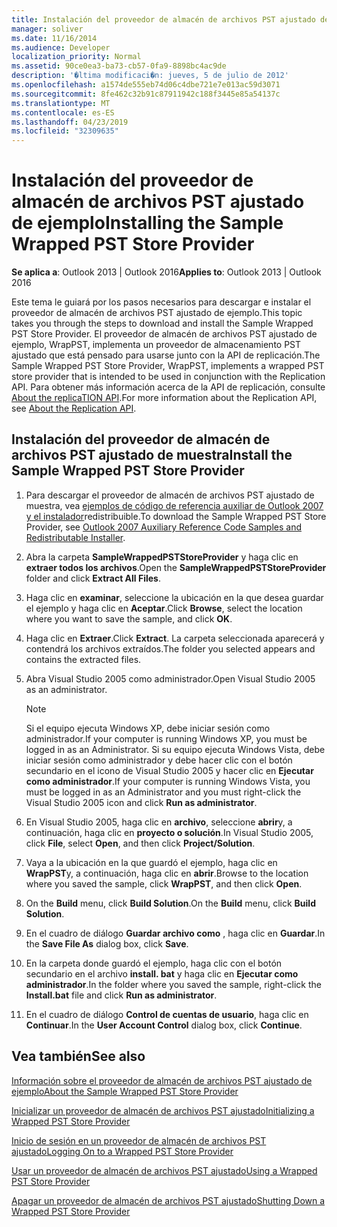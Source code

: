 ```yaml
---
title: Instalación del proveedor de almacén de archivos PST ajustado de ejemplo
manager: soliver
ms.date: 11/16/2014
ms.audience: Developer
localization_priority: Normal
ms.assetid: 90ce0ea3-ba73-cb57-0fa9-8898bc4ac9de
description: '�ltima modificaci�n: jueves, 5 de julio de 2012'
ms.openlocfilehash: a1574de555eb74d06c4dbe721e7e013ac59d3071
ms.sourcegitcommit: 8fe462c32b91c87911942c188f3445e85a54137c
ms.translationtype: MT
ms.contentlocale: es-ES
ms.lasthandoff: 04/23/2019
ms.locfileid: "32309635"
---
```

# <a name="installing-the-sample-wrapped-pst-store-provider"></a><span data-ttu-id="35fed-103">Instalación del proveedor de almacén de archivos PST ajustado de ejemplo</span><span class="sxs-lookup"><span data-stu-id="35fed-103">Installing the Sample Wrapped PST Store Provider</span></span>

  
  
<span data-ttu-id="35fed-104">**Se aplica a**: Outlook 2013 | Outlook 2016</span><span class="sxs-lookup"><span data-stu-id="35fed-104">**Applies to**: Outlook 2013 | Outlook 2016</span></span> 
  
<span data-ttu-id="35fed-105">Este tema le guiará por los pasos necesarios para descargar e instalar el proveedor de almacén de archivos PST ajustado de ejemplo.</span><span class="sxs-lookup"><span data-stu-id="35fed-105">This topic takes you through the steps to download and install the Sample Wrapped PST Store Provider.</span></span> <span data-ttu-id="35fed-106">El proveedor de almacén de archivos PST ajustado de ejemplo, WrapPST, implementa un proveedor de almacenamiento PST ajustado que está pensado para usarse junto con la API de replicación.</span><span class="sxs-lookup"><span data-stu-id="35fed-106">The Sample Wrapped PST Store Provider, WrapPST, implements a wrapped PST store provider that is intended to be used in conjunction with the Replication API.</span></span> <span data-ttu-id="35fed-107">Para obtener más información acerca de la API de replicación, consulte [About the replicaTION API](about-the-replication-api.md).</span><span class="sxs-lookup"><span data-stu-id="35fed-107">For more information about the Replication API, see [About the Replication API](about-the-replication-api.md).</span></span>
  
## <a name="install-the-sample-wrapped-pst-store-provider"></a><span data-ttu-id="35fed-108">Instalación del proveedor de almacén de archivos PST ajustado de muestra</span><span class="sxs-lookup"><span data-stu-id="35fed-108">Install the Sample Wrapped PST Store Provider</span></span>

1. <span data-ttu-id="35fed-109">Para descargar el proveedor de almacén de archivos PST ajustado de muestra, vea [ejemplos de código de referencia auxiliar de Outlook 2007 y el instalador](https://www.microsoft.com/en-us/download/details.aspx?id=24102)redistribuible.</span><span class="sxs-lookup"><span data-stu-id="35fed-109">To download the Sample Wrapped PST Store Provider, see [Outlook 2007 Auxiliary Reference Code Samples and Redistributable Installer](https://www.microsoft.com/en-us/download/details.aspx?id=24102).</span></span>
    
2. <span data-ttu-id="35fed-110">Abra la carpeta **SampleWrappedPSTStoreProvider** y haga clic en **extraer todos los archivos**.</span><span class="sxs-lookup"><span data-stu-id="35fed-110">Open the **SampleWrappedPSTStoreProvider** folder and click **Extract All Files**.</span></span>
    
3. <span data-ttu-id="35fed-111">Haga clic en **examinar**, seleccione la ubicación en la que desea guardar el ejemplo y haga clic en **Aceptar**.</span><span class="sxs-lookup"><span data-stu-id="35fed-111">Click **Browse**, select the location where you want to save the sample, and click **OK**.</span></span>
    
4. <span data-ttu-id="35fed-112">Haga clic en **Extraer**.</span><span class="sxs-lookup"><span data-stu-id="35fed-112">Click **Extract**.</span></span> <span data-ttu-id="35fed-113">La carpeta seleccionada aparecerá y contendrá los archivos extraídos.</span><span class="sxs-lookup"><span data-stu-id="35fed-113">The folder you selected appears and contains the extracted files.</span></span>
    
5. <span data-ttu-id="35fed-114">Abra Visual Studio 2005 como administrador.</span><span class="sxs-lookup"><span data-stu-id="35fed-114">Open Visual Studio 2005 as an administrator.</span></span>
    
    > [!NOTE]
    > <span data-ttu-id="35fed-115">Si el equipo ejecuta Windows XP, debe iniciar sesión como administrador.</span><span class="sxs-lookup"><span data-stu-id="35fed-115">If your computer is running Windows XP, you must be logged in as an Administrator.</span></span> <span data-ttu-id="35fed-116">Si su equipo ejecuta Windows Vista, debe iniciar sesión como administrador y debe hacer clic con el botón secundario en el icono de Visual Studio 2005 y hacer clic en **Ejecutar como administrador**.</span><span class="sxs-lookup"><span data-stu-id="35fed-116">If your computer is running Windows Vista, you must be logged in as an Administrator and you must right-click the Visual Studio 2005 icon and click **Run as administrator**.</span></span> 
  
6. <span data-ttu-id="35fed-117">En Visual Studio 2005, haga clic en **archivo**, seleccione **abrir**y, a continuación, haga clic en **proyecto o solución**.</span><span class="sxs-lookup"><span data-stu-id="35fed-117">In Visual Studio 2005, click **File**, select **Open**, and then click **Project/Solution**.</span></span>
    
7. <span data-ttu-id="35fed-118">Vaya a la ubicación en la que guardó el ejemplo, haga clic en **WrapPST**y, a continuación, haga clic en **abrir**.</span><span class="sxs-lookup"><span data-stu-id="35fed-118">Browse to the location where you saved the sample, click **WrapPST**, and then click **Open**.</span></span>
    
8. <span data-ttu-id="35fed-119">On the **Build** menu, click **Build Solution**.</span><span class="sxs-lookup"><span data-stu-id="35fed-119">On the **Build** menu, click **Build Solution**.</span></span>
    
9. <span data-ttu-id="35fed-120">En el cuadro de diálogo **Guardar archivo como** , haga clic en **Guardar**.</span><span class="sxs-lookup"><span data-stu-id="35fed-120">In the **Save File As** dialog box, click **Save**.</span></span>
    
10. <span data-ttu-id="35fed-121">En la carpeta donde guardó el ejemplo, haga clic con el botón secundario en el archivo **install. bat** y haga clic en **Ejecutar como administrador**.</span><span class="sxs-lookup"><span data-stu-id="35fed-121">In the folder where you saved the sample, right-click the **Install.bat** file and click **Run as administrator**.</span></span>
    
11. <span data-ttu-id="35fed-122">En el cuadro de diálogo **Control de cuentas de usuario**, haga clic en **Continuar**.</span><span class="sxs-lookup"><span data-stu-id="35fed-122">In the **User Account Control** dialog box, click **Continue**.</span></span>
    
## <a name="see-also"></a><span data-ttu-id="35fed-123">Vea también</span><span class="sxs-lookup"><span data-stu-id="35fed-123">See also</span></span>



[<span data-ttu-id="35fed-124">Información sobre el proveedor de almacén de archivos PST ajustado de ejemplo</span><span class="sxs-lookup"><span data-stu-id="35fed-124">About the Sample Wrapped PST Store Provider</span></span>](about-the-sample-wrapped-pst-store-provider.md)
  
[<span data-ttu-id="35fed-125">Inicializar un proveedor de almacén de archivos PST ajustado</span><span class="sxs-lookup"><span data-stu-id="35fed-125">Initializing a Wrapped PST Store Provider</span></span>](initializing-a-wrapped-pst-store-provider.md)
  
[<span data-ttu-id="35fed-126">Inicio de sesión en un proveedor de almacén de archivos PST ajustado</span><span class="sxs-lookup"><span data-stu-id="35fed-126">Logging On to a Wrapped PST Store Provider</span></span>](logging-on-to-a-wrapped-pst-store-provider.md)
  
[<span data-ttu-id="35fed-127">Usar un proveedor de almacén de archivos PST ajustado</span><span class="sxs-lookup"><span data-stu-id="35fed-127">Using a Wrapped PST Store Provider</span></span>](using-a-wrapped-pst-store-provider.md)
  
[<span data-ttu-id="35fed-128">Apagar un proveedor de almacén de archivos PST ajustado</span><span class="sxs-lookup"><span data-stu-id="35fed-128">Shutting Down a Wrapped PST Store Provider</span></span>](shutting-down-a-wrapped-pst-store-provider.md)

